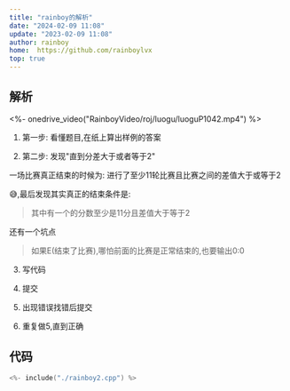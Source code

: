 ```yaml
---
title: "rainboy的解析"
date: "2024-02-09 11:08"
update: "2023-02-09 11:08"
author: rainboy
home:  https://github.com/rainboylvx
top: true
---
```



## 解析

<%- onedrive_video("RainboyVideo/roj/luogu/luoguP1042.mp4") %>


1. 第一步: 看懂题目,在纸上算出样例的答案


2. 第二步: 发现"直到分差大于或者等于2"

一场比赛真正结束的时候为: 进行了至少11轮比赛且比赛之间的差值大于或等于2

😅,最后发现其实真正的结束条件是:

> 其中有一个的分数至少是11分且差值大于等于2

还有一个坑点

> 如果E(结束了比赛),哪怕前面的比赛是正常结束的,也要输出0:0

3. 写代码

4. 提交

5. 出现错误找错后提交

6. 重复做5,直到正确


## 代码

```cpp
<%- include("./rainboy2.cpp") %>
```
